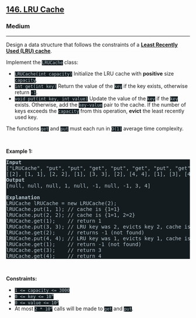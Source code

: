<h2><a href="https://leetcode.com/problems/lru-cache/">146. LRU Cache</a></h2><h3>Medium</h3><hr><div><p>Design a data structure that follows the constraints of a <strong><a href="https://en.wikipedia.org/wiki/Cache_replacement_policies#LRU" target="_blank" style="transition-property: -border-bottom-color !important; --link-color:rgb(161, 178, 190) !important; --link-color-hover:rgb(180, 193, 203) !important; --link-color-active:rgb(158, 175, 188) !important; --visited-color:rgb(160, 117, 234) !important; --visited-color-hover:rgb(179, 144, 238) !important; --visited-color-active:rgb(157, 113, 234) !important; border-top-color: rgb(92, 119, 133) !important; border-right-color: rgb(92, 119, 133) !important; border-left-color: rgb(92, 119, 133) !important;">Least Recently Used (LRU) cache</a></strong>.</p>

<p>Implement the <code style="background-color: rgb(20, 28, 32) !important; color: rgb(183, 198, 205) !important;">LRUCache</code> class:</p>

<ul>
	<li><code style="background-color: rgb(20, 28, 32) !important; color: rgb(183, 198, 205) !important;">LRUCache(int capacity)</code> Initialize the LRU cache with <strong>positive</strong> size <code style="background-color: rgb(20, 28, 32) !important; color: rgb(183, 198, 205) !important;">capacity</code>.</li>
	<li><code style="background-color: rgb(20, 28, 32) !important; color: rgb(183, 198, 205) !important;">int get(int key)</code> Return the value of the <code style="background-color: rgb(20, 28, 32) !important; color: rgb(183, 198, 205) !important;">key</code> if the key exists, otherwise return <code style="background-color: rgb(20, 28, 32) !important; color: rgb(183, 198, 205) !important;">-1</code>.</li>
	<li><code style="background-color: rgb(20, 28, 32) !important; color: rgb(183, 198, 205) !important;">void put(int key, int value)</code> Update the value of the <code style="background-color: rgb(20, 28, 32) !important; color: rgb(183, 198, 205) !important;">key</code> if the <code style="background-color: rgb(20, 28, 32) !important; color: rgb(183, 198, 205) !important;">key</code> exists. Otherwise, add the <code style="background-color: rgb(20, 28, 32) !important; color: rgb(183, 198, 205) !important;">key-value</code> pair to the cache. If the number of keys exceeds the <code style="background-color: rgb(20, 28, 32) !important; color: rgb(183, 198, 205) !important;">capacity</code> from this operation, <strong>evict</strong> the least recently used key.</li>
</ul>

<p>The functions <code style="background-color: rgb(20, 28, 32) !important; color: rgb(183, 198, 205) !important;">get</code> and <code style="background-color: rgb(20, 28, 32) !important; color: rgb(183, 198, 205) !important;">put</code> must each run in <code style="background-color: rgb(20, 28, 32) !important; color: rgb(183, 198, 205) !important;">O(1)</code> average time complexity.</p>

<p>&nbsp;</p>
<p><strong class="example">Example 1:</strong></p>

<pre style="background-color: rgb(20, 28, 32) !important; color: rgb(182, 198, 206) !important;"><strong>Input</strong>
["LRUCache", "put", "put", "get", "put", "get", "put", "get", "get", "get"]
[[2], [1, 1], [2, 2], [1], [3, 3], [2], [4, 4], [1], [3], [4]]
<strong>Output</strong>
[null, null, null, 1, null, -1, null, -1, 3, 4]

<strong>Explanation</strong>
LRUCache lRUCache = new LRUCache(2);
lRUCache.put(1, 1); // cache is {1=1}
lRUCache.put(2, 2); // cache is {1=1, 2=2}
lRUCache.get(1);    // return 1
lRUCache.put(3, 3); // LRU key was 2, evicts key 2, cache is {1=1, 3=3}
lRUCache.get(2);    // returns -1 (not found)
lRUCache.put(4, 4); // LRU key was 1, evicts key 1, cache is {4=4, 3=3}
lRUCache.get(1);    // return -1 (not found)
lRUCache.get(3);    // return 3
lRUCache.get(4);    // return 4
</pre>

<p>&nbsp;</p>
<p><strong>Constraints:</strong></p>

<ul>
	<li><code style="background-color: rgb(20, 28, 32) !important; color: rgb(183, 198, 205) !important;">1 &lt;= capacity &lt;= 3000</code></li>
	<li><code style="background-color: rgb(20, 28, 32) !important; color: rgb(183, 198, 205) !important;">0 &lt;= key &lt;= 10<sup>4</sup></code></li>
	<li><code style="background-color: rgb(20, 28, 32) !important; color: rgb(183, 198, 205) !important;">0 &lt;= value &lt;= 10<sup>5</sup></code></li>
	<li>At most <code style="background-color: rgb(20, 28, 32) !important; color: rgb(183, 198, 205) !important;">2 * 10<sup>5</sup></code> calls will be made to <code style="background-color: rgb(20, 28, 32) !important; color: rgb(183, 198, 205) !important;">get</code> and <code style="background-color: rgb(20, 28, 32) !important; color: rgb(183, 198, 205) !important;">put</code>.</li>
</ul>
</div>